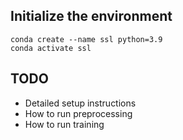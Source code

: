 ## Initialize the environment
```
conda create --name ssl python=3.9
conda activate ssl

```

## TODO
- Detailed setup instructions
- How to run preprocessing
- How to run training